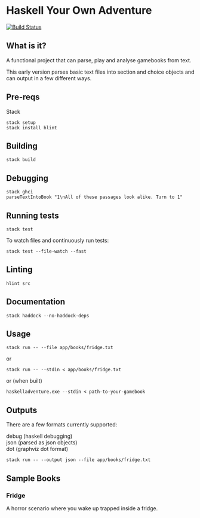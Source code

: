 # Haskell Your Own Adventure

[![Build Status](https://travis-ci.org/webbiscuit/haskell-adventure.svg?branch=master)](https://travis-ci.org/webbiscuit/haskell-adventure)

## What is it?

A functional project that can parse, play and analyse gamebooks from text.

This early version parses basic text files into section and choice objects and can output in a few different ways.

## Pre-reqs

Stack

    stack setup
    stack install hlint

## Building

    stack build

## Debugging

    stack ghci
    parseTextIntoBook "1\nAll of these passages look alike. Turn to 1"

## Running tests

    stack test

To watch files and continuously run tests:

    stack test --file-watch --fast

## Linting

    hlint src

## Documentation

    stack haddock --no-haddock-deps

## Usage

    stack run -- --file app/books/fridge.txt

or

    stack run -- --stdin < app/books/fridge.txt

or (when built)

    haskelladventure.exe --stdin < path-to-your-gamebook

## Outputs

There are a few formats currently supported:

debug (haskell debugging)  
json (parsed as json objects)  
dot (graphviz dot format)

    stack run -- --output json --file app/books/fridge.txt

## Sample Books

### Fridge

A horror scenario where you wake up trapped inside a fridge.
